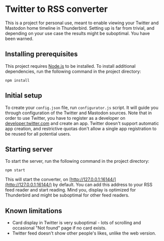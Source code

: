 Twitter to RSS converter
========================

This is a project for personal use, meant to enable viewing your Twitter and Mastodon home timeline in Thunderbird. Setting up is far from trivial, and depending on your use case the results might be suboptimal. You have been warned.

Installing prerequisites
------------------------

This project requires [Node.js](https://nodejs.org/) to be installed. To install additional dependencies, run the following command in the project directory:

    npm install

Initial setup
-------------

To create your `config.json` file, run `configurator.js` script. It will guide you through configuration of the Twitter and Mastodon sources. Note that in order to use Twitter, you have to register as a developer on [developer.twitter.com](https://developer.twitter.com/) and create an app. Twitter doesn't support automatic app creation, and restrictive quotas don't allow a single app registration to be reused for all potential users.

Starting server
---------------

To start the server, run the following command in the project directory:

    npm start

This will start the converter, on [http://127.0.0.1:16144/](http://127.0.0.1:16144/) by default. You can add this address to your RSS feed reader and start reading. Mind you, display is optimized for Thunderbird and might be suboptimal for other feed readers.

Known limitations
-----------------

* Card display in Twitter is very suboptimal - lots of scrolling and occasional "Not found" page if no card exists.
* Twitter feed doesn't show other people's likes, unlike the web version.
